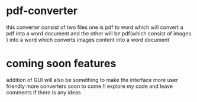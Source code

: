 # pdf-converter
this converter consist of two files
one is pdf to word which will convert a pdf into a word document
and the other will be pdf(which consist of images ) into a word which converts images content into a word document

# coming soon features
addition of GUI will also be something to make the interface more user friendly 
more converters soon to come !! 
explore my code and leave comments if there is any ideas
